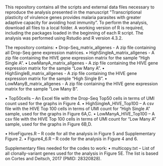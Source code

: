 This repository contains all the scripts and external data files necessary to reproduce the analysis presented in the manuscript "Transcriptional plasticity of virulence genes provides malaria parasites with greater adaptive capacity for avoiding host immunity”. To perform the analysis, download all files to a local folder. A working version of R is required, including the packages loaded in the beginning of each R script. The analysis was performed using Rstudio and R version 4.3.2.

The repository contains:
•	Drop-Seq_matrix_allgenes - A zip file containing all Drop-Seq gene expression matrices.
•	HighSingleA_matrix_allgenes - A zip file containing the HIVE gene expression matrix for the sample “High Single A”.
•	LowManyA_matrix_allgenes - A zip file containing the HIVE gene expression matrix for the sample “Low Many A”.
•	HighSingleB_matrix_allgenes - A zip file containing the HIVE gene expression matrix for the sample “High Single B”.
•	LowManyB_matrix_allgenes - A zip file containing the HIVE gene expression matrix for the sample “Low Many B”.

•	Top50cells – An Excel file with the Drop-Seq Top50 cells in terms of UMI count used for the graphs in Figure 4.
•	HighSingleA_HIVE_Top100 – A csv file with the HIVE Top 100 cells in terms of UMI count for “High Single A” sample, used for the graphs in Figure 6A,C.
•	LowManyA_HIVE_Top100 – A csv file with the HIVE Top 100 cells in terms of UMI count for “Low Many A” sample, used for the graphs in Figure 6B,D.

•	HiveFigures.R – R code for all the analysis in Figure 5 and Supplementary Figure 2.
•	Figure4_6.R – R code for the analysis in Figure 4 and 6.

Supplementary files needed for the codes to work:
•	multicopy.txt – List of all clonally-variant genes used for the analysis in Figure 5E. The list is based on Cortes and Deitsch, 2017 (PMID: 28320828).

